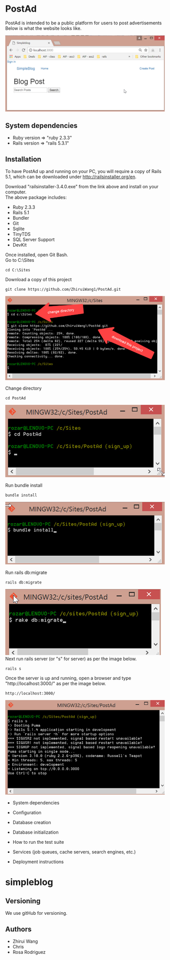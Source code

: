 # PostAd

PostAd is intended to be a public platform for users to post advertisements <br />
Below is what the website looks like.

![Alt text](https://github.com/rozar17/proj2/blob/master/img/1.%20index.jpg?raw=true "Optional Title") <br />




## System dependencies

* Ruby version 		=>		"ruby 2.3.3"
* Rails version 	=>		"rails 5.3.1"



## Installation
To have PostAd up and running on your PC, you will require a copy of Rails 5.1, which can be downloaded under http://railsinstaller.org/en. <br />

Download "railsinstaller-3.4.0.exe" from the link above and install on your computer. <br />
The above package includes:
*	Ruby 2.3.3
*	Rails 5.1
*	Bundler
*	Git
*	Sqlite
*	TinyTDS
*	SQL Server Support
*	DevKit


Once installed, open Git Bash. <br />
Go to C:\Sites
```
cd C:\Sites
```


Download a copy of this project
```
git clone https://github.com/ZhiruiWang1/PostAd.git
```

![Alt text](https://github.com/rozar17/proj2/blob/master/img/2.%20gitBash_download.jpg?raw=true "Optional Title") <br />


Change directory
```
cd PostAd
```

![Alt text](https://github.com/rozar17/proj2/blob/master/img/3.%20gitBash.jpg?raw=true "Optional Title") <br />


Run bundle install
```
bundle install
```

![Alt text](https://github.com/rozar17/proj2/blob/master/img/4.%20bundle%20install.jpg?raw=true "Optional Title") <br />

Run rails db:migrate
```
rails db:migrate
```

![Alt text](https://github.com/rozar17/proj2/blob/master/img/5.%20db%20migrate.jpg?raw=true "Optional Title") <br />
Next run rails server (or "s" for server) as per the image below.
```
rails s
```


Once the server is up and running, open a browser and type "http://localhost:3000/" as per the image below.
```
http://localhost:3000/
```

![Alt text](https://github.com/rozar17/proj2/blob/master/img/6.%20rails%20s.jpg?raw=true "Optional Title") <br />





* System dependencies

* Configuration

* Database creation

* Database initialization

* How to run the test suite

* Services (job queues, cache servers, search engines, etc.)

* Deployment instructions



# simpleblog



## Versioning
We use gitHub for versioning.



## Authors
* Zhirui Wang
* Chris
* Rosa Rodriguez



